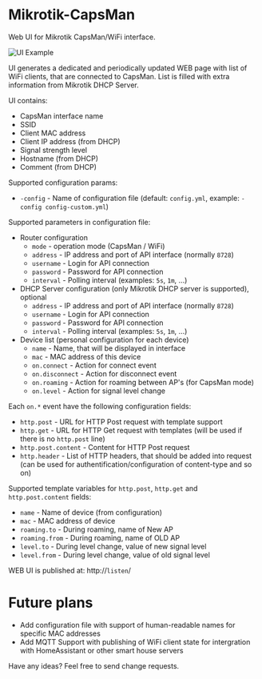 # Mikrotik-CapsMan
Web UI for Mikrotik CapsMan/WiFi interface.

![UI Example](https://github.com/vponomarev/mikrotik-capsman/raw/master/doc/mikrotik-capsman-ui-sample-processed.PNG)

UI generates a dedicated and periodically updated WEB page with list of WiFi clients, that are connected to CapsMan. List is filled with extra information from Mikrotik DHCP Server.

UI contains:
- CapsMan interface name
- SSID
- Client MAC address
- Client IP address (from DHCP)
- Signal strength level
- Hostname (from DHCP)
- Comment (from DHCP)

Supported configuration params:
- `-config` - Name of configuration file (default: `config.yml`, example: `-config config-custom.yml`)

Supported parameters in configuration file:
- Router configuration
  - `mode` - operation mode (CapsMan / WiFi)
  - `address` - IP address and port of API interface (normally `8728`)
  - `username` - Login for API connection
  - `password` - Password for API connection
  - `interval` - Polling interval (examples: `5s`, `1m`, ...)
- DHCP Server configuration (only Mikrotik DHCP server is supported), optional
  - `address` - IP address and port of API interface (normally `8728`)
  - `username` - Login for API connection
  - `password` - Password for API connection
  - `interval` - Polling interval (examples: `5s`, `1m`, ...)
- Device list (personal configuration for each device)
  - `name` - Name, that will be displayed in interface
  - `mac` - MAC address of this device
  - `on.connect` - Action for connect event
  - `on.disconnect` - Action for disconnect event
  - `on.roaming` - Action for roaming between AP's (for CapsMan mode)
  - `on.level` - Action for signal level change

Each `on.*` event have the following configuration fields:
- `http.post` - URL for HTTP Post request with template support
- `http.get` - URL for HTTP Get request with templates (will be used if there is no `http.post` line)
- `http.post.content` - Content for HTTP Post request
- `http.header` - List of HTTP headers, that should be added into request (can be used for authentification/configuration of content-type and so on)

Supported template variables for `http.post`, `http.get` and `http.post.content` fields:
- `name` - Name of device (from configuration)
- `mac` - MAC address of device
- `roaming.to` - During roaming, name of New AP
- `roaming.from` - During roaming, name of OLD AP
- `level.to` - During level change, value of new signal level
- `level.from` - During level change, value of old signal level
  

WEB UI is published at: http://`listen`/

# Future plans
- Add configuration file with support of human-readable names for specific MAC addresses
- Add MQTT Support with publishing of WiFi client state for intergration with HomeAssistant or other smart house servers

Have any ideas?
Feel free to send change requests.